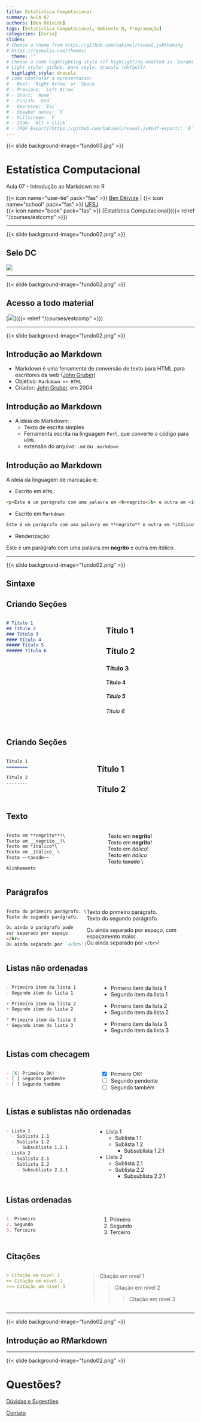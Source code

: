 ```yaml
---
title: Estatística Computacional
summary: Aula 07
authors: [Ben Dêivide]
tags: [Estatística Computacional, Ambiente R, Programação]
categories: [Curso]
slides:
# Choose a theme from https://github.com/hakimel/reveal.js#theming
# https://revealjs.com/themes/
  theme: ''
# Choose a code highlighting style (if highlighting enabled in `params.toml`)
# Light style: github. Dark style: dracula (default).
  highlight_style: dracula
# Como controlar a apresentacao:
# - Next: `Right Arrow` or `Space`
# - Previous: `Left Arrow`
# - Start: `Home`
# - Finish: `End`
# - Overview: `Esc`
# - Speaker notes: `S`
# - Fullscreen: `F`
# - Zoom: `Alt + Click`
# - [PDF Export](https://github.com/hakimel/reveal.js#pdf-export): `E`
---
```




{{< slide background-image="fundo03.jpg" >}}

# Estatística Computacional
Aula 07 - Introdução ao Markdown no R
</br>


{{< icon name="user-tie" pack="fas" >}} [Ben Dêivide](https://bendeivide.github.io/) | {{< icon name="school" pack="fas" >}} [UFSJ](https://www.ufsj.edu.br/)
</br>
{{< icon name="book" pack="fas" >}} [Estatística Computacional]({{< relref "/courses/estcomp" >}})


---

{{< slide background-image="fundo02.png" >}}

## Selo DC

[![](SeloDC-branco.png)](https://bendeivide.github.io/dc/)

---

{{< slide background-image="fundo02.png" >}}

## Acesso a todo material

[![](folder.png)]({{< relref "/courses/estcomp" >}})

---

{{< slide background-image="fundo02.png" >}}

<section>

<h2> Introdução ao Markdown </h2>

- Markdown é uma ferramenta de conversão de texto para HTML para escritores da web ([John Gruber](https://daringfireball.net/projects/markdown/))
- Objetivo: `Markdown => HTML`
- Criador: [John Gruber](https://daringfireball.net/projects/markdown/), em 2004
</section>
<section>
<h2> Introdução ao Markdown </h2>

- A ideia do Markdown:
  - Texto de escrita simples
  - Ferramenta escrita na linguagem `Perl`, que converte o código para `HTML`
  - extensão do arquivo: `.md` ou `.markdown`

</section>
<section>
<h2> Introdução ao Markdown </h2>

A ideia da linguagem de marcação é:

- Escrito em `HTML`:

```html
<p>Este é um parágrafo com uma palavra em <b>negrito</b> e outra em <i>itálico</i>.</p>
```
- Escrito em `Markdown`:
```markdown
Este é um parágrafo com uma palavra em **negrito** e outra em *itálico*.
```
- Renderização:

Este é um parágrafo com uma palavra em **negrito** e outra em *itálico*.

</section>

  
---

{{< slide background-image="fundo02.png" >}}

<style>
.container{
  display: grid;
  text-align: left;
  grid-auto-flow: column;
}
</style>

<section>
<h1> Sintaxe </h1>
</section>
<section>
<h2> Criando Seções </h2>

<div class="container">

<div class="col">

```markdown
# Título 1
## Título 2
### Título 3
#### Título 4
##### Título 5
###### Título 6
```

</div>

<div class="col">

# Título 1
## Título 2
### Título 3
#### Título 4
##### Título 5
###### Título 6

</div>

</div>

</section>
<section>
<h2> Criando Seções </h2>

<!-- https://stackoverflow.com/questions/30861845/how-to-use-two-column-layout-with-reveal-js -->

<!-- <style> -->
<!-- .container{ -->
<!--   display: flex; -->
<!-- } -->
<!-- .col { -->
<!--   flex: 1; -->
<!-- } -->
<!-- </style> -->

<div class="container">

<div class="col">

```markdown
Título 1
========

Título 2
--------
```

</div>

<div class="col">

Título 1
========

Título 2
--------

</div>

</div>

</section>

<section>
<h2> Texto </h2>
<div class="container">
<div class="col">

```markdown
Texto em **negrito**!\
Texto em __negrito__!\
Texto em *itálico*\
Texto em _itálico_ \
Texto ~~taxado~~

Alinhamento
```

</div>

<div class="col">

Texto em **negrito**!\
Texto em __negrito__!\
Texto em *itálico*!\
Texto em _itálico_ \
Texto ~~taxado~~ \

</div>

</div>

</section>

<section>
<h2> Parágrafos </h2>

<!-- https://stackoverflow.com/questions/30861845/how-to-use-two-column-layout-with-reveal-js -->

<!-- <style> -->
<!-- .container{ -->
<!--   display: flex; -->
<!-- } -->
<!-- .col { -->
<!--   flex: 1; -->
<!-- } -->
<!-- </style> -->

<div class="container">

<div class="col">

```markdown
Texto do primeiro parágrafo. \
Texto do segundo parágrafo.

Ou ainda o parágrafo pode 
ser separado por espaço.
</br>
Ou ainda separado por `</br>`!
```

</div>

<div class="col">

Texto do primeiro parágrafo. \
Texto do segundo parágrafo.

Ou ainda separado por espaço,
com espaçamento maior.
</br>
Ou ainda separado por `</br>`!

</div>

</div>

</section>
<section>
<h2> Listas não ordenadas </h2>

<!-- https://stackoverflow.com/questions/30861845/how-to-use-two-column-layout-with-reveal-js -->

<!-- <style> -->
<!-- .container{ -->
<!--   display: flex; -->
<!-- } -->
<!-- .col { -->
<!--   flex: 1; -->
<!-- } -->
<!-- </style> -->

<div class="container">

<div class="col">

```markdown
- Primeiro item da lista 1
- Segundo item da lista 1

+ Primeiro item da lista 2
+ Segundo item da lista 2

* Primeiro item da lista 3
* Segundo item da lista 3
```

</div>

<div class="col">

- Primeiro item da lista 1
- Segundo item da lista 1

+ Primeiro item da lista 2
+ Segundo item da lista 2

* Primeiro item da lista 3
* Segundo item da lista 3

</div>

</div>

</section>

<section>
<h2> Listas com checagem </h2>
<div class="container">
<div class="col">

```markdown
- [X] Primeiro OK!
- [ ] Segundo pendente
- [ ] Segundo também


```

</div>

<div class="col">

- [X] Primeiro OK!
- [ ] Segundo pendente
- [ ] Segundo também

</div>

</div>

</section>

<section>
<h2> Listas e sublistas não ordenadas </h2>
<div class="container">
<div class="col">

```markdown
- Lista 1
  - Sublista 1.1
  - Sublista 1.2
    - Subsublista 1.2.1
- Lista 2
  - Sublista 2.1
  - Sublista 2.2
    - Subsublista 2.2.1
```

</div>

<div class="col">

- Lista 1
  - Sublista 1.1
  - Sublista 1.2
    - Subsublista 1.2.1
- Lista 2
  - Sublista 2.1
  - Sublista 2.2
    - Subsublista 2.2.1
    
</div>

</div>

</section>

<section>
<h2> Listas ordenadas </h2>
<div class="container">
<div class="col">

```markdown
1. Primeiro 
2. Segundo 
3. Terceiro
```

</div>

<div class="col">

1. Primeiro 
2. Segundo 
3. Terceiro
    
</div>

</div>

</section>

<section>
<h2> Citações </h2>
<div class="container">
<div class="col">

```markdown
> Citação em nível 1
>> Citação em nível 2
>>> Citação em nível 3
```

</div>

<div class="col">

> Citação em nível 1
>> Citação em nível 2
>>> Citação em nível 3


    
</div>

</div>

</section>






---


{{< slide background-image="fundo02.png" >}}

## Introdução ao RMarkdown

---

{{< slide background-image="fundo02.png" >}}

# Questões?

[Dúvidas e Sugestões](https://bendeivide.github.io/)

[Contato](https://bendeivide.github.io/#contact)
